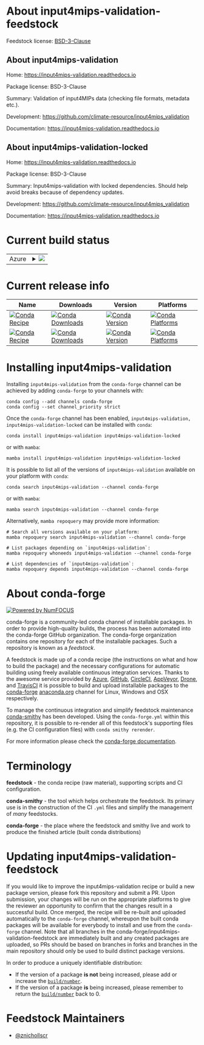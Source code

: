 About input4mips-validation-feedstock
=====================================

Feedstock license: [BSD-3-Clause](https://github.com/conda-forge/input4mips-validation-feedstock/blob/main/LICENSE.txt)


About input4mips-validation
---------------------------

Home: https://input4mips-validation.readthedocs.io

Package license: BSD-3-Clause

Summary: Validation of input4MIPs data (checking file formats, metadata etc.).

Development: https://github.com/climate-resource/input4mips_validation

Documentation: https://input4mips-validation.readthedocs.io

About input4mips-validation-locked
----------------------------------

Home: https://input4mips-validation.readthedocs.io

Package license: BSD-3-Clause

Summary: Input4mips-validation with locked dependencies. Should help avoid breaks because of dependency updates.

Development: https://github.com/climate-resource/input4mips_validation

Documentation: https://input4mips-validation.readthedocs.io

Current build status
====================


<table>
    
  <tr>
    <td>Azure</td>
    <td>
      <details>
        <summary>
          <a href="https://dev.azure.com/conda-forge/feedstock-builds/_build/latest?definitionId=22972&branchName=main">
            <img src="https://dev.azure.com/conda-forge/feedstock-builds/_apis/build/status/input4mips-validation-feedstock?branchName=main">
          </a>
        </summary>
        <table>
          <thead><tr><th>Variant</th><th>Status</th></tr></thead>
          <tbody><tr>
              <td>linux_64_python3.10.____cpython</td>
              <td>
                <a href="https://dev.azure.com/conda-forge/feedstock-builds/_build/latest?definitionId=22972&branchName=main">
                  <img src="https://dev.azure.com/conda-forge/feedstock-builds/_apis/build/status/input4mips-validation-feedstock?branchName=main&jobName=linux&configuration=linux%20linux_64_python3.10.____cpython" alt="variant">
                </a>
              </td>
            </tr><tr>
              <td>linux_64_python3.11.____cpython</td>
              <td>
                <a href="https://dev.azure.com/conda-forge/feedstock-builds/_build/latest?definitionId=22972&branchName=main">
                  <img src="https://dev.azure.com/conda-forge/feedstock-builds/_apis/build/status/input4mips-validation-feedstock?branchName=main&jobName=linux&configuration=linux%20linux_64_python3.11.____cpython" alt="variant">
                </a>
              </td>
            </tr><tr>
              <td>linux_64_python3.12.____cpython</td>
              <td>
                <a href="https://dev.azure.com/conda-forge/feedstock-builds/_build/latest?definitionId=22972&branchName=main">
                  <img src="https://dev.azure.com/conda-forge/feedstock-builds/_apis/build/status/input4mips-validation-feedstock?branchName=main&jobName=linux&configuration=linux%20linux_64_python3.12.____cpython" alt="variant">
                </a>
              </td>
            </tr><tr>
              <td>linux_64_python3.8.____cpython</td>
              <td>
                <a href="https://dev.azure.com/conda-forge/feedstock-builds/_build/latest?definitionId=22972&branchName=main">
                  <img src="https://dev.azure.com/conda-forge/feedstock-builds/_apis/build/status/input4mips-validation-feedstock?branchName=main&jobName=linux&configuration=linux%20linux_64_python3.8.____cpython" alt="variant">
                </a>
              </td>
            </tr><tr>
              <td>linux_64_python3.9.____cpython</td>
              <td>
                <a href="https://dev.azure.com/conda-forge/feedstock-builds/_build/latest?definitionId=22972&branchName=main">
                  <img src="https://dev.azure.com/conda-forge/feedstock-builds/_apis/build/status/input4mips-validation-feedstock?branchName=main&jobName=linux&configuration=linux%20linux_64_python3.9.____cpython" alt="variant">
                </a>
              </td>
            </tr><tr>
              <td>osx_64_python3.9.____cpython</td>
              <td>
                <a href="https://dev.azure.com/conda-forge/feedstock-builds/_build/latest?definitionId=22972&branchName=main">
                  <img src="https://dev.azure.com/conda-forge/feedstock-builds/_apis/build/status/input4mips-validation-feedstock?branchName=main&jobName=osx&configuration=osx%20osx_64_python3.9.____cpython" alt="variant">
                </a>
              </td>
            </tr><tr>
              <td>win_64_python3.9.____cpython</td>
              <td>
                <a href="https://dev.azure.com/conda-forge/feedstock-builds/_build/latest?definitionId=22972&branchName=main">
                  <img src="https://dev.azure.com/conda-forge/feedstock-builds/_apis/build/status/input4mips-validation-feedstock?branchName=main&jobName=win&configuration=win%20win_64_python3.9.____cpython" alt="variant">
                </a>
              </td>
            </tr>
          </tbody>
        </table>
      </details>
    </td>
  </tr>
</table>

Current release info
====================

| Name | Downloads | Version | Platforms |
| --- | --- | --- | --- |
| [![Conda Recipe](https://img.shields.io/badge/recipe-input4mips--validation-green.svg)](https://anaconda.org/conda-forge/input4mips-validation) | [![Conda Downloads](https://img.shields.io/conda/dn/conda-forge/input4mips-validation.svg)](https://anaconda.org/conda-forge/input4mips-validation) | [![Conda Version](https://img.shields.io/conda/vn/conda-forge/input4mips-validation.svg)](https://anaconda.org/conda-forge/input4mips-validation) | [![Conda Platforms](https://img.shields.io/conda/pn/conda-forge/input4mips-validation.svg)](https://anaconda.org/conda-forge/input4mips-validation) |
| [![Conda Recipe](https://img.shields.io/badge/recipe-input4mips--validation--locked-green.svg)](https://anaconda.org/conda-forge/input4mips-validation-locked) | [![Conda Downloads](https://img.shields.io/conda/dn/conda-forge/input4mips-validation-locked.svg)](https://anaconda.org/conda-forge/input4mips-validation-locked) | [![Conda Version](https://img.shields.io/conda/vn/conda-forge/input4mips-validation-locked.svg)](https://anaconda.org/conda-forge/input4mips-validation-locked) | [![Conda Platforms](https://img.shields.io/conda/pn/conda-forge/input4mips-validation-locked.svg)](https://anaconda.org/conda-forge/input4mips-validation-locked) |

Installing input4mips-validation
================================

Installing `input4mips-validation` from the `conda-forge` channel can be achieved by adding `conda-forge` to your channels with:

```
conda config --add channels conda-forge
conda config --set channel_priority strict
```

Once the `conda-forge` channel has been enabled, `input4mips-validation, input4mips-validation-locked` can be installed with `conda`:

```
conda install input4mips-validation input4mips-validation-locked
```

or with `mamba`:

```
mamba install input4mips-validation input4mips-validation-locked
```

It is possible to list all of the versions of `input4mips-validation` available on your platform with `conda`:

```
conda search input4mips-validation --channel conda-forge
```

or with `mamba`:

```
mamba search input4mips-validation --channel conda-forge
```

Alternatively, `mamba repoquery` may provide more information:

```
# Search all versions available on your platform:
mamba repoquery search input4mips-validation --channel conda-forge

# List packages depending on `input4mips-validation`:
mamba repoquery whoneeds input4mips-validation --channel conda-forge

# List dependencies of `input4mips-validation`:
mamba repoquery depends input4mips-validation --channel conda-forge
```


About conda-forge
=================

[![Powered by
NumFOCUS](https://img.shields.io/badge/powered%20by-NumFOCUS-orange.svg?style=flat&colorA=E1523D&colorB=007D8A)](https://numfocus.org)

conda-forge is a community-led conda channel of installable packages.
In order to provide high-quality builds, the process has been automated into the
conda-forge GitHub organization. The conda-forge organization contains one repository
for each of the installable packages. Such a repository is known as a *feedstock*.

A feedstock is made up of a conda recipe (the instructions on what and how to build
the package) and the necessary configurations for automatic building using freely
available continuous integration services. Thanks to the awesome service provided by
[Azure](https://azure.microsoft.com/en-us/services/devops/), [GitHub](https://github.com/),
[CircleCI](https://circleci.com/), [AppVeyor](https://www.appveyor.com/),
[Drone](https://cloud.drone.io/welcome), and [TravisCI](https://travis-ci.com/)
it is possible to build and upload installable packages to the
[conda-forge](https://anaconda.org/conda-forge) [anaconda.org](https://anaconda.org/)
channel for Linux, Windows and OSX respectively.

To manage the continuous integration and simplify feedstock maintenance
[conda-smithy](https://github.com/conda-forge/conda-smithy) has been developed.
Using the ``conda-forge.yml`` within this repository, it is possible to re-render all of
this feedstock's supporting files (e.g. the CI configuration files) with ``conda smithy rerender``.

For more information please check the [conda-forge documentation](https://conda-forge.org/docs/).

Terminology
===========

**feedstock** - the conda recipe (raw material), supporting scripts and CI configuration.

**conda-smithy** - the tool which helps orchestrate the feedstock.
                   Its primary use is in the construction of the CI ``.yml`` files
                   and simplify the management of *many* feedstocks.

**conda-forge** - the place where the feedstock and smithy live and work to
                  produce the finished article (built conda distributions)


Updating input4mips-validation-feedstock
========================================

If you would like to improve the input4mips-validation recipe or build a new
package version, please fork this repository and submit a PR. Upon submission,
your changes will be run on the appropriate platforms to give the reviewer an
opportunity to confirm that the changes result in a successful build. Once
merged, the recipe will be re-built and uploaded automatically to the
`conda-forge` channel, whereupon the built conda packages will be available for
everybody to install and use from the `conda-forge` channel.
Note that all branches in the conda-forge/input4mips-validation-feedstock are
immediately built and any created packages are uploaded, so PRs should be based
on branches in forks and branches in the main repository should only be used to
build distinct package versions.

In order to produce a uniquely identifiable distribution:
 * If the version of a package **is not** being increased, please add or increase
   the [``build/number``](https://docs.conda.io/projects/conda-build/en/latest/resources/define-metadata.html#build-number-and-string).
 * If the version of a package **is** being increased, please remember to return
   the [``build/number``](https://docs.conda.io/projects/conda-build/en/latest/resources/define-metadata.html#build-number-and-string)
   back to 0.

Feedstock Maintainers
=====================

* [@znichollscr](https://github.com/znichollscr/)

